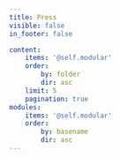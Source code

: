 ```yaml
---
title: Press
visible: false
in_footer: false

content:
    items: '@self.modular'
    order:
        by: folder
        dir: asc
    limit: 5
    pagination: true
modules:
    items: '@self.modular'
    order:
        by: basename
        dir: asc
---
```


